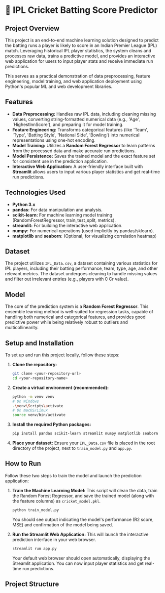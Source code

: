 # 🏏 IPL Cricket Batting Score Predictor

## Project Overview

This project is an end-to-end machine learning solution designed to predict the batting runs a player is likely to score in an Indian Premier League (IPL) match. Leveraging historical IPL player statistics, the system cleans and processes raw data, trains a predictive model, and provides an interactive web application for users to input player stats and receive immediate run predictions.

This serves as a practical demonstration of data preprocessing, feature engineering, model training, and web application deployment using Python's popular ML and web development libraries.

## Features

* **Data Preprocessing:** Handles raw IPL data, including cleaning missing values, converting string-formatted numerical data (e.g., 'Age', 'HighestInnScore'), and preparing it for model training.
* **Feature Engineering:** Transforms categorical features (like 'Team', 'Type', 'Batting Style', 'National Side', 'Bowling') into numerical representations using one-hot encoding.
* **Model Training:** Utilizes a **Random Forest Regressor** to learn patterns from the processed data and make accurate run predictions.
* **Model Persistence:** Saves the trained model and the exact feature set for consistent use in the prediction application.
* **Interactive Web Application:** A user-friendly interface built with **Streamlit** allows users to input various player statistics and get real-time run predictions.

## Technologies Used

* **Python 3.x**
* **pandas:** For data manipulation and analysis.
* **scikit-learn:** For machine learning model training (RandomForestRegressor, train_test_split, metrics).
* **streamlit:** For building the interactive web application.
* **numpy:** For numerical operations (used implicitly by pandas/sklearn).
* **matplotlib** and **seaborn:** (Optional, for visualizing correlation heatmap)

## Dataset

The project utilizes `IPL_Data.csv`, a dataset containing various statistics for IPL players, including their batting performance, team, type, age, and other relevant metrics. The dataset undergoes cleaning to handle missing values and filter out irrelevant entries (e.g., players with 0 Cr value).

## Model

The core of the prediction system is a **Random Forest Regressor**. This ensemble learning method is well-suited for regression tasks, capable of handling both numerical and categorical features, and provides good predictive power while being relatively robust to outliers and multicollinearity.

## Setup and Installation

To set up and run this project locally, follow these steps:

1.  **Clone the repository:**
    ```bash
    git clone <your-repository-url>
    cd <your-repository-name>
    ```
2.  **Create a virtual environment (recommended):**
    ```bash
    python -m venv venv
    # On Windows
    .\venv\Scripts\activate
    # On macOS/Linux
    source venv/bin/activate
    ```
3.  **Install the required Python packages:**
    ```bash
    pip install pandas scikit-learn streamlit numpy matplotlib seaborn
    ```
4.  **Place your dataset:**
    Ensure your `IPL_Data.csv` file is placed in the root directory of the project, next to `train_model.py` and `app.py`.

## How to Run

Follow these two steps to train the model and launch the prediction application:

1.  **Train the Machine Learning Model:**
    This script will clean the data, train the Random Forest Regressor, and save the trained model (along with the feature columns) as `cricket_model.pkl`.
    ```bash
    python train_model.py
    ```
    You should see output indicating the model's performance (R2 score, MSE) and confirmation of the model being saved.

2.  **Run the Streamlit Web Application:**
    This will launch the interactive prediction interface in your web browser.
    ```bash
    streamlit run app.py
    ```
    Your default web browser should open automatically, displaying the Streamlit application. You can now input player statistics and get real-time run predictions.

## Project Structure

